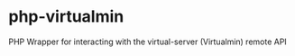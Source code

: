 php-virtualmin
==============

PHP Wrapper for interacting with the virtual-server (Virtualmin) remote API

